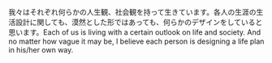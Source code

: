 <tr><td>我々はそれぞれ何らかの人生観、社会観を持って生きています。各人の生涯の生活設計に関しても、漠然とした形ではあっても、何らかのデザインをしていると思います。<td><tr><tr><td>Each of us is living with a certain outlook on life and society. And no matter how vague it may be, I believe each person is designing a life plan in his/her own way.<td><tr></table>

